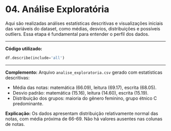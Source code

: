 # 04. Análise Exploratória

Aqui são realizadas análises estatísticas descritivas e visualizações iniciais das variáveis do dataset, como médias, desvios, distribuições e possíveis outliers. Essa etapa é fundamental para entender o perfil dos dados.

---

**Código utilizado:**
```python
df.describe(include='all')
```
---

**Complemento:**
Arquivo `analise_exploratoria.csv` gerado com estatísticas descritivas:
- Média das notas: matemática (66.09), leitura (69.17), escrita (68.05).
- Desvio padrão: matemática (15.16), leitura (14.60), escrita (15.19).
- Distribuição dos grupos: maioria do gênero feminino, grupo étnico C predominante.

**Explicação:**
Os dados apresentam distribuição relativamente normal das notas, com média próxima de 66-69. Não há valores ausentes nas colunas de notas.
